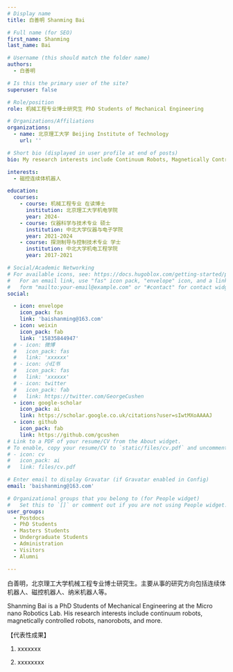 ```yaml
---
# Display name
title: 白善明 Shanming Bai 

# Full name (for SEO)
first_name: Shanming
last_name: Bai

# Username (this should match the folder name)
authors:
  - 白善明

# Is this the primary user of the site?
superuser: false

# Role/position
role: 机械工程专业博士研究生 PhD Students of Mechanical Engineering

# Organizations/Affiliations
organizations:
  - name: 北京理工大学 Beijing Institute of Technology
    url: ''

# Short bio (displayed in user profile at end of posts)
bio: My research interests include Continuum Robots, Magnetically Controlled Robots, Nanorobots, and more.

interests:
  - 磁控连续体机器人

education:
  courses:
    - course: 机械工程专业 在读博士
      institution: 北京理工大学机电学院
      year: 2024-
    - course: 仪器科学与技术专业 硕士
      institution: 中北大学仪器与电子学院
      year: 2021-2024
    - course: 探测制导与控制技术专业 学士
      institution: 中北大学机电工程学院
      year: 2017-2021

# Social/Academic Networking
# For available icons, see: https://docs.hugoblox.com/getting-started/page-builder/#icons
#   For an email link, use "fas" icon pack, "envelope" icon, and a link in the
#   form "mailto:your-email@example.com" or "#contact" for contact widget.
social:

  - icon: envelope
    icon_pack: fas
    link: 'baishanming@163.com'
  - icon: weixin
    icon_pack: fab
    link: '15835844947'
  # - icon: 微博
  #   icon_pack: fas
  #   link: 'xxxxxx'
  # - icon: 小红书
  #   icon_pack: fas
  #   link: 'xxxxxx'
  # - icon: twitter
  #   icon_pack: fab
  #   link: https://twitter.com/GeorgeCushen
  - icon: google-scholar
    icon_pack: ai
    link: https://scholar.google.co.uk/citations?user=sIwtMXoAAAAJ
  - icon: github
    icon_pack: fab
    link: https://github.com/gcushen
# Link to a PDF of your resume/CV from the About widget.
# To enable, copy your resume/CV to `static/files/cv.pdf` and uncomment the lines below.
# - icon: cv
#   icon_pack: ai
#   link: files/cv.pdf

# Enter email to display Gravatar (if Gravatar enabled in Config)
email: 'baishanming@163.com'

# Organizational groups that you belong to (for People widget)
#   Set this to `[]` or comment out if you are not using People widget.
user_groups:
  - Postdocs
  - PhD Students
  - Masters Students
  - Undergraduate Students
  - Administration
  - Visitors
  - Alumni

---
```


白善明，北京理工大学机械工程专业博士研究生。主要从事的研究方向包括连续体机器人、磁控机器人、纳米机器人等。

Shanming Bai is a PhD Students of Mechanical Engineering at the Micro nano Robotics Lab. His research interests include continuum robots, magnetically controlled robots, nanorobots, and more.

【代表性成果】
 
1. xxxxxxx

2. xxxxxxxx
